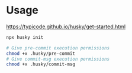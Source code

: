 # Usage

https://typicode.github.io/husky/get-started.html

```bash
npx husky init
```

```bash
# Give pre-commit execution permissions
chmod +x .husky/pre-commit
# Give commit-msg execution permissions
chmod +x .husky/commit-msg
```
